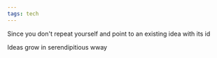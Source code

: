 ```yaml
---
tags: tech
---
```


Since you don't repeat yourself and point to an existing idea with its id 

Ideas grow in serendipitious wway 